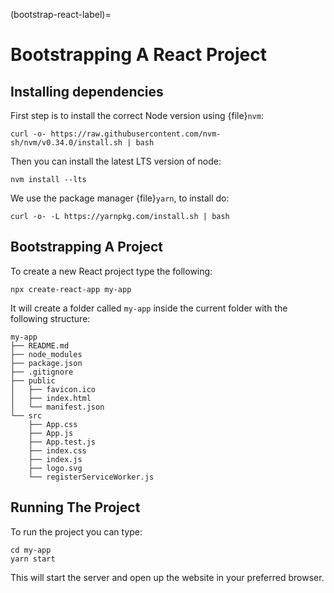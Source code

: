(bootstrap-react-label)=

# Bootstrapping A React Project

## Installing dependencies

First step is to install the correct Node version using {file}`nvm`:

```shell
curl -o- https://raw.githubusercontent.com/nvm-sh/nvm/v0.34.0/install.sh | bash
```

Then you can install the latest LTS version of node:

```shell
nvm install --lts
```

We use the package manager {file}`yarn`, to install do:

```shell
curl -o- -L https://yarnpkg.com/install.sh | bash
```

## Bootstrapping A Project

To create a new React project type the following:

```shell
npx create-react-app my-app
```

It will create a folder called `my-app` inside the current folder with the following structure:

```console
my-app
├── README.md
├── node_modules
├── package.json
├── .gitignore
├── public
│   ├── favicon.ico
│   ├── index.html
│   └── manifest.json
└── src
    ├── App.css
    ├── App.js
    ├── App.test.js
    ├── index.css
    ├── index.js
    ├── logo.svg
    └── registerServiceWorker.js
```

## Running The Project

To run the project you can type:

```shell
cd my-app
yarn start
```

This will start the server and open up the website in your preferred browser.
